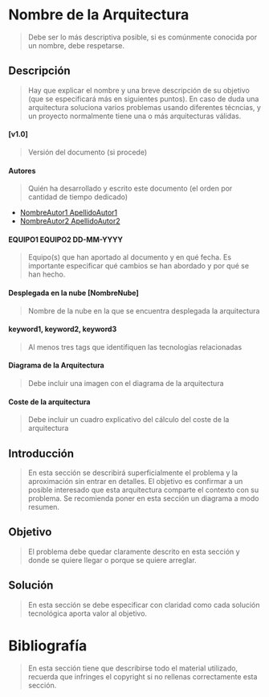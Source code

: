# Nombre de la Arquitectura
> Debe ser lo más descriptiva posible, si es comúnmente conocida por un nombre, debe respetarse.

## Descripción
> Hay que explicar el nombre y una breve descripción de su objetivo (que se especificará más en siguientes puntos). En caso de duda una arquitectura soluciona varios problemas usando diferentes técncias, y un proyecto normalmente tiene una o más arquitecturas válidas.

#### [v1.0]
> Versión del documento (si procede)

#### Autores
> Quién ha desarrollado y escrito este documento (el orden por cantidad de tiempo dedicado)
* [NombreAutor1 ApellidoAutor1](mailto:nombre1.apellido1.next@bbva.com)
* [NombreAutor2 ApellidoAutor2](mailto:nombre2.apellido2.next@bbva.com)

#### EQUIPO1 EQUIPO2  DD-MM-YYYY
> Equipo(s) que han aportado al documento y en qué fecha. Es importante especificar qué cambios se han abordado y por qué se han hecho.

#### Desplegada en la nube [NombreNube]
> Nombre de la nube en la que se encuentra desplegada la arquitectura

#### keyword1, keyword2, keyword3
> Al menos tres tags que identifiquen las tecnologías relacionadas

#### Diagrama de la Arquitectura
> Debe incluir una imagen con el diagrama de la arquitectura

#### Coste de la arquitectura
> Debe incluir un cuadro explicativo del cálculo del coste de la arquitectura
## Introducción
> En esta sección se describirá superficialmente el problema y la aproximación sin entrar en detalles. El objetivo es confirmar a un posible interesado que esta arquitectura  comparte el contexto con su problema. Se recomienda poner en esta sección un diagrama a modo resumen.

## Objetivo
> El problema debe quedar claramente descrito en esta sección y donde se quiere llegar o porque se quiere arreglar.

## Solución
> En esta sección se debe especificar con claridad como cada solución tecnológica aporta valor al objetivo.

# Bibliografía
> En esta sección tiene que describirse todo el material utilizado, recuerda que infringes el copyright si no rellenas correctamente esta sección.

